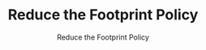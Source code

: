 ---
layout: resources-landing
title: "Reduce the Footprint Policy"
subtitle: "Reduce the Footprint Policy"
doc-link: ../assets/files/Controller-Alert-Reduce-the-Footprint-Calculations.pdf
filters: real-property controller-alert omb 2015
fiscal_year: 2015
---
